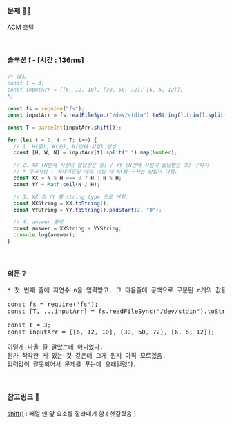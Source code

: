 ### 문제 🤨❔

[ACM 호텔](https://www.acmicpc.net/problem/10250)

<br>

### 솔루션 ❗️ - [시간 : 136ms]

```js
/* 예시
const T = 3;
const inputArr = [[6, 12, 10], [30, 50, 72], [6, 6, 12]];
*/

const fs = require("fs");
const inputArr = fs.readFileSync("/dev/stdin").toString().trim().split("\n");

const T = parseInt(inputArr.shift());

for (let t = 0; t < T; t++) {
  // 1. H(층), W(호), N(번째 사람) 생성
  const [H, W, N] = inputArr[t].split(" ").map(Number);

  // 2. XX (N번째 사람이 할당받은 층) / YY (N번째 사람이 할당받은 호) 구하기
  // * 주의사항 : 꼭대기층일 때와 아닐 때 XX를 구하는 방법이 다름.
  const XX = N % H === 0 ? H : N % H;
  const YY = Math.ceil(N / H);

  // 3. XX 와 YY 를 string type 으로 변형.
  const XXString = XX.toString();
  const YYString = YY.toString().padStart(2, "0");

  // 4. answer 출력
  const answer = XXString + YYString;
  console.log(answer);
}
```

<br>

### 의문 ❔

<pre>
* 첫 번째 줄에 자연수 n을 입력받고, 그 다음줄에 공백으로 구분된 n개의 값들을 입력받을 때 

const fs = require('fs');
const [T, ...inputArr] = fs.readFileSync("/dev/stdin").toString().trim().split(/\s/);

const T = 3;
const inputArr = [[6, 12, 10], [30, 50, 72], [6, 6, 12]];

이렇게 나올 줄 알았는데 아니었다.
뭔가 착각한 게 있는 것 같은데 그게 뭔지 아직 모르겠음.
입력값이 잘못되어서 문제를 푸는데 오래걸렸다.
</pre>

<br>

### 참고링크 🔗

[shift()](https://developer.mozilla.org/ko/docs/Web/JavaScript/Reference/Global_Objects/Array/shift) : 배열 맨 앞 요소를 잘라내기 함 ( 헷갈렸음 )

